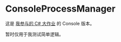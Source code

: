 # ConsoleProcessManager

这是 [我参与的 C# 大作业](https://github.com/Icydreamer/ProcessManager) 的 Console 版本。

暂时仅用于我测试简单逻辑。
